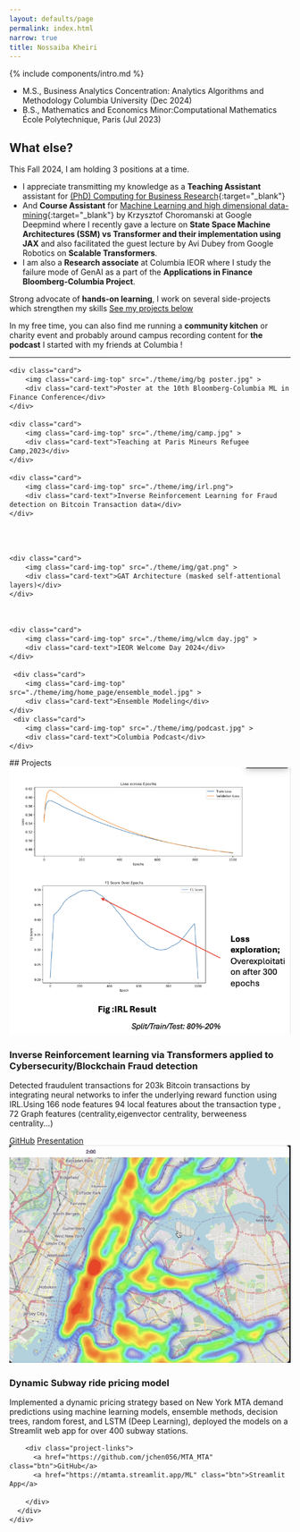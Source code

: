 ```yaml
---
layout: defaults/page
permalink: index.html
narrow: true
title: Nossaiba Kheiri
---
```

{% include components/intro.md %}
<section class="education">
  <ul class="education-list">
    <li>
      <span class="degree">M.S., Business Analytics </span>
      <span class="minor">Concentration: Analytics Algorithms and Methodology</span>
      <span class="institution">Columbia University</span>
      <span class="date">(Dec 2024)</span>
    </li>
    <li>
      <span class="degree">B.S., Mathematics and Economics</span>
      <span class="minor">Minor:Computational Mathematics</span>
      <span class="institution">École Polytechnique, Paris</span>
      <span class="date">(Jul 2023)</span>
    </li>
  </ul>
</section>

## What else?

This Fall 2024, I am holding 3 positions at a time.
- I appreciate transmitting my knowledge as a **Teaching Assistant** assistant for [(PhD) Computing for Business Research](https://courses.business.columbia.edu/B9122){:target="_blank"} 
- And **Course Assistant** for [Machine Learning and high dimensional data-mining](https://www.coursicle.com/columbia/courses/IEOR/E6617/){:target="_blank"} by Krzysztof Choromanski at Google Deepmind where I recently gave a lecture on **State Space Machine Architectures (SSM) vs Transformer and their implementation using JAX** and also facilitated the guest lecture by Avi Dubey from Google Robotics on **Scalable Transformers**.  
- I am also a **Research associate** at Columbia IEOR where I study the failure mode of GenAI as a part of the **Applications in Finance Bloomberg-Columbia Project**. 

Strong advocate of **hands-on learning**, I work on several side-projects which strengthen my skills [See my projects below](#projects)


In my free time, you can also find me running a **community kitchen** or charity event and probably around campus recording content for **the podcast** I started with my friends at Columbia ! 
<hr />


<div class="card-columns">
    
    <div class="card">
        <img class="card-img-top" src="./theme/img/bg poster.jpg" >
        <div class="card-text">Poster at the 10th Bloomberg-Columbia ML in Finance Conference</div>
    </div>

    <div class="card">
        <img class="card-img-top" src="./theme/img/camp.jpg" >
        <div class="card-text">Teaching at Paris Mineurs Refugee Camp,2023</div>
    </div>

    <div class="card">
        <img class="card-img-top" src="./theme/img/irl.png">
        <div class="card-text">Inverse Reinforcement Learning for Fraud detection on Bitcoin Transaction data</div>
    </div>




    <div class="card">
        <img class="card-img-top" src="./theme/img/gat.png" >
        <div class="card-text">GAT Architecture (masked self-attentional layers)</div>
    </div>



    <div class="card">
        <img class="card-img-top" src="./theme/img/wlcm day.jpg" >
        <div class="card-text">IEOR Welcome Day 2024</div>
    </div>

     <div class="card">
        <img class="card-img-top" src="./theme/img/home_page/ensemble_model.jpg" >
        <div class="card-text">Ensemble Modeling</div>
    </div>
     <div class="card">
        <img class="card-img-top" src="./theme/img/podcast.jpg" >
        <div class="card-text">Columbia Podcast</div>
    </div>
</div>
## Projects
<section id="projects" class="projects-section">
  <div class="project-list">
    <!-- Project 1 -->
    <!-- Project 2 -->
    <div class="project-item">
      <img class="project-thumbnail" src="./theme/img/irl res.png" alt="Project Thumbnail">
      <div class="project-details">
        <h3 class="project-title">Inverse Reinforcement learning  via Transformers applied to Cybersecurity/Blockchain Fraud detection</h3>
        <p class="project-description">
          Detected fraudulent transactions for  203k Bitcoin transactions by integrating neural networks to infer the underlying reward function using IRL.Using 166 node features 94 local features about the transaction type , 72 Graph features (centrality,eigenvector centrality, berweeness centrality...)
        </p>
        <div class="project-links">
          <a href="#" class="btn">GitHub</a>
          <a href="" class="btn">Presentation</a>
        </div>
      </div>
    </div>
    <!-- Add more projects as needed -->
    <div class="project-item">
      <img class="project-thumbnail" src="./theme/img/map.png" alt="Project Thumbnail">
      <div class="project-details">
        <h3 class="project-title">Dynamic Subway ride pricing model</h3>
        <p class="project-description">
          Implemented a dynamic pricing strategy based on New York MTA demand predictions using machine learning models, ensemble methods, decision trees, random forest, and LSTM (Deep Learning), deployed the models  on a Streamlit web app for over 400 subway stations.
        </p>
        
        <div class="project-links">
          <a href="https://github.com/jchen056/MTA_MTA" class="btn">GitHub</a>
          <a href="https://mtamta.streamlit.app/ML" class="btn">Streamlit App</a>

        </div>
      </div>
    </div>
  </div>
</section>